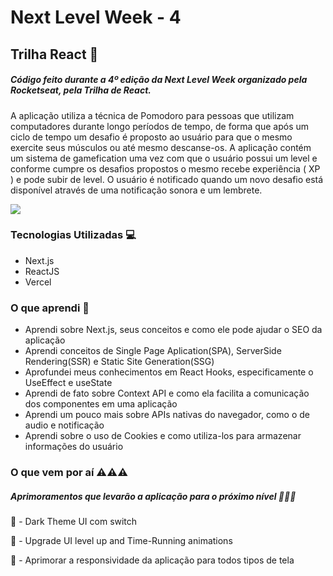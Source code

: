 # Next Level Week - 4

## Trilha React 🚀

##### Código feito durante a 4º edição da Next Level Week organizado pela Rocketseat, pela Trilha de React.

A aplicação utiliza a técnica de Pomodoro para pessoas que utilizam computadores durante longo períodos de tempo, de forma que após um ciclo de tempo um desafio é proposto ao usuário para que o mesmo exercite seus músculos ou até mesmo descanse-os.
A aplicação contém um sistema de gamefication uma vez com que o usuário possui um level e conforme cumpre os desafios propostos o mesmo recebe experiência ( XP ) e pode subir de level.
O usuário é notificado quando um novo desafio está disponível através de uma notificação sonora e um lembrete.

![](https://i.imgur.com/xHaR3q2.png)

### Tecnologias Utilizadas 💻
 - Next.js
 - ReactJS
 - Vercel

### O que aprendi 📜 
 - Aprendi sobre Next.js, seus conceitos e como ele pode ajudar o SEO da aplicação 
 - Aprendi conceitos de Single Page Aplication(SPA), ServerSide Rendering(SSR) e Static Site Generation(SSG)
 - Aprofundei meus conhecimentos em React Hooks, especificamente o UseEffect e useState
 - Aprendi de fato sobre Context API e como ela facilita a comunicação dos componentes em uma aplicação
 - Aprendi um pouco mais sobre APIs nativas do navegador, como o de audio e notificação
 - Aprendi sobre o uso de Cookies e como utiliza-los para armazenar informações do usuário
 
 ### O que vem por aí ⚠️⚠️⚠️
 ##### Aprimoramentos que levarão a aplicação para o próximo nível 🚧🚧🚧
  🔲 - Dark Theme UI com switch 

  🔲 - Upgrade UI level up and Time-Running animations 

  🔲 - Aprimorar a responsividade da aplicação para todos tipos de tela
 
